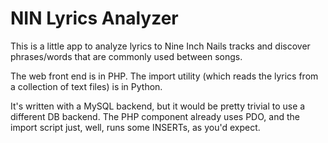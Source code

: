 NIN Lyrics Analyzer
===================

This is a little app to analyze lyrics to Nine Inch Nails tracks and
discover phrases/words that are commonly used between songs.

The web front end is in PHP.  The import utility (which reads the lyrics
from a collection of text files) is in Python.

It's written with a MySQL backend, but it would be pretty trivial to
use a different DB backend.  The PHP component already uses PDO, and the
import script just, well, runs some INSERTs, as you'd expect.
